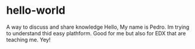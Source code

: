 # hello-world
A way to discuss and share knowledge
Hello, My name is Pedro. Im trying to understand thid easy plathform. 
Good for me but also for EDX that are teaching me.
Yey!
